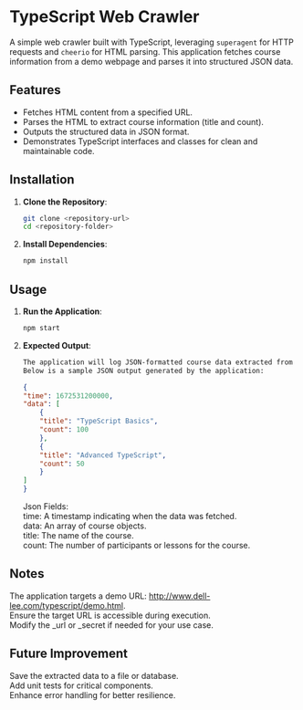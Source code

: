 # TypeScript Web Crawler

A simple web crawler built with TypeScript, leveraging `superagent` for HTTP requests and `cheerio` for HTML parsing. This application fetches course information from a demo webpage and parses it into structured JSON data.

## Features

- Fetches HTML content from a specified URL.
- Parses the HTML to extract course information (title and count).
- Outputs the structured data in JSON format.
- Demonstrates TypeScript interfaces and classes for clean and maintainable code.

## Installation

1. **Clone the Repository**:

   ```bash
   git clone <repository-url>
   cd <repository-folder>

   ```

2. **Install Dependencies**:
   ```bash
   npm install
   ```

## Usage

1. **Run the Application**:

   ```bash
   npm start

   ```

2. **Expected Output**:
   ```bash
   The application will log JSON-formatted course data extracted from the target URL to the console.
   Below is a sample JSON output generated by the application:
   ```

    ```json
    {
    "time": 1672531200000,
    "data": [
        {
        "title": "TypeScript Basics",
        "count": 100
        },
        {
        "title": "Advanced TypeScript",
        "count": 50
        }
    ]
    }
    ```
    Json Fields: </br>
    time: A timestamp indicating when the data was fetched.</br>
    data: An array of course objects.</br>
    title: The name of the course.</br>
    count: The number of participants or lessons for the course.</br>

## Notes
The application targets a demo URL: http://www.dell-lee.com/typescript/demo.html. </br>
Ensure the target URL is accessible during execution. </br>
Modify the _url or _secret if needed for your use case. </br>

## Future Improvement
Save the extracted data to a file or database. </br>
Add unit tests for critical components. </br>
Enhance error handling for better resilience. </br>